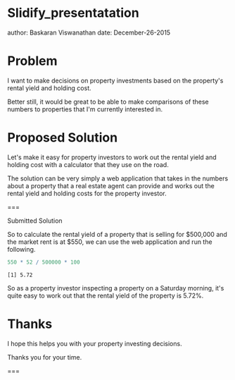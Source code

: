 Slidify_presentatation
===
author: Baskaran Viswanathan
date: December-26-2015

Problem
===


I want to make decisions on property investments based on the property's rental yield and holding cost. 

Better still, it would be great to be able to make comparisons of these numbers to properties that I'm currently interested in.


Proposed Solution
===

Let's make it easy for property investors to work out the rental yield and holding cost with a calculator that they use on the road.

The solution can be very simply a web application that takes in the numbers about a property that a real estate agent can provide and works out the rental yield and holding costs for the property investor.

===

Submitted Solution

So to calculate the rental yield of a property that is selling for $500,000 and the market rent is at $550, we can use the web application and run the following.


```r
550 * 52 / 500000 * 100
```

```
[1] 5.72
```

So as a property investor inspecting a property on a Saturday morning, it's quite easy to work out that the rental yield of the property is 5.72%.


Thanks 
===

I hope this helps you with your property investing decisions.


Thanks you for your time.

===
